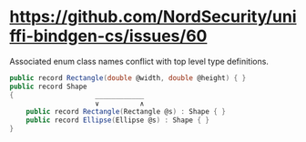 # https://github.com/NordSecurity/uniffi-bindgen-cs/issues/60

Associated enum class names conflict with top level type definitions.

```C#
public record Rectangle(double @width, double @height) { }
public record Shape
{                    ____________
                     ∨          ∧
    public record Rectangle(Rectangle @s) : Shape { }
    public record Ellipse(Ellipse @s) : Shape { }
}
```
